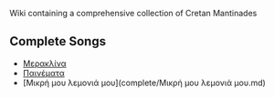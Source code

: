 Wiki containing a comprehensive collection of Cretan Mantinades

## Complete Songs

- [Μερακλίνα](complete/Μερακλίνα.md)
- [Παινέματα](complete/Παινέματα.md)
- [Μικρή μου λεμονιά μου](complete/Μικρή μου λεμονιά μου.md)